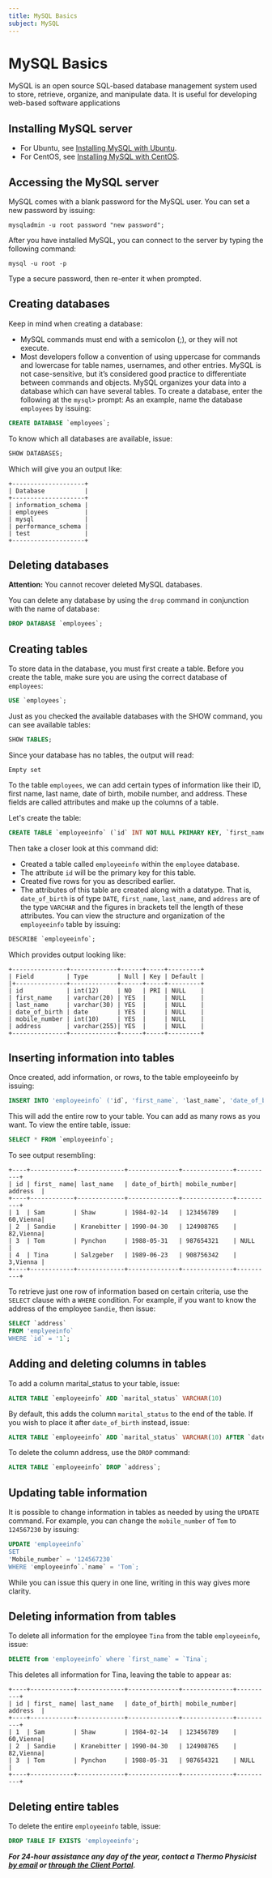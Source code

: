 ```yaml
---
title: MySQL Basics
subject: MySQL
---
```


# MySQL Basics
MySQL is an open source SQL-based database management system used to store, retrieve, organize, and manipulate data. It is useful for developing web-based software applications

## Installing MySQL server
* For Ubuntu, see [Installing MySQL with Ubuntu](https://www.thermo.io/how-to/databases/installing-mysql-with-ubuntu).
* For CentOS, see [Installing MySQL with CentOS](https://www.thermo.io/how-to/databases/installing-mysql-with-centos).

## Accessing the MySQL server
MySQL comes with a blank password for the MySQL user. You can set a new password by issuing:
```shell
mysqladmin -u root password "new password";
```
After you have installed MySQL, you can connect to the server by typing the following command:
```shell
mysql -u root -p
```
Type a secure password, then re-enter it when prompted.

## Creating databases
Keep in mind when creating a database:
* MySQL commands must end with a semicolon (;), or they will not execute.
* Most developers follow a convention of using uppercase for commands and lowercase for table names, usernames, and other entries. MySQL is not case-sensitive, but it’s considered good practice to differentiate between commands and objects.
MySQL organizes your data into a database which can have several tables. To create a database, enter the following at the `mysql>` prompt:
As an example, name the database `employees` by issuing:
```sql
CREATE DATABASE `employees`;
```
To know which all databases are available, issue:
```sql
SHOW DATABASES;
```
Which will give you an output like:
```shell
+--------------------+
| Database           |
+--------------------+
| information_schema |
| employees          |
| mysql              |
| performance_schema |
| test               |
+--------------------+
```

## Deleting databases
**Attention:** You cannot recover deleted MySQL databases.

You can delete any database by using the `drop` command in conjunction with the name of database:
```sql
DROP DATABASE `employees`;
```

## Creating tables
To store data in the database, you must first create a table. Before you create the table, make sure you are using the correct database of `employees`:
```sql
USE `employees`;
```
Just as you checked the available databases with the SHOW command, you can see available tables:
```sql
SHOW TABLES;
```
Since your database has no tables, the output will read:
```shell
Empty set
```
To the table `employees`, we can add certain types of information like their ID, first name, last name, date of birth, mobile number, and address. These fields are called attributes and make up the columns of a table.

Let's create the table:
```sql
CREATE TABLE `employeeinfo` (`id` INT NOT NULL PRIMARY KEY, `first_name` VARCHAR(20), `last_name` VARCHAR(20), `date_of_birth` DATE, `mobile_number` INT(10), `address` VARCHAR(255));
```
Then take a closer look at this command did:
* Created a table called `employeeinfo` within the `employee` database.
* The attribute `id` will be the primary key for this table.
* Created five rows for you as described earlier.
* The attributes of this table are created along with a datatype. That is, `date_of_birth` is of type `DATE`, `first_name`, `last_name`, and `address` are of the type `VARCHAR` and the figures in brackets tell the length of these attributes.
You can view the structure and organization of the `employeeinfo` table by issuing:
```sql
DESCRIBE `employeeinfo`;
```
Which provides output looking like:
```shell
+---------------+-------------+------+-----+---------+
| Field         | Type        | Null | Key | Default |
|+--------------+-------------+------+-----+---------+
| id            | int(12)     | NO   | PRI | NULL    |
| first_name    | varchar(20) | YES  |     | NULL    |
| last_name     | varchar(30) | YES  |     | NULL    |
| date_of_birth | date        | YES  |     | NULL    |
| mobile_number | int(10)     | YES  |     | NULL    |
| address       | varchar(255)| YES  |     | NULL    |
+---------------+-------------+------+-----+---------+
```

## Inserting information into tables
Once created, add information, or rows, to the table employeeinfo by issuing:
```sql
INSERT INTO 'employeeinfo` ('id`, 'first_name`, 'last_name`, 'date_of_birth`, 'mobile_number`, 'address`) VALUES ('1`, 'Sam`, 'Shaw`, '1984-02-14`, '1234567890`, '60,Vienna`)
```
This will add the entire row to your table. You can add as many rows as you want. To view the entire table, issue:
```sql
SELECT * FROM `employeeinfo`;
```
To see output resembling:
```shell
+----+------------+-------------+--------------+--------------+----------+
| id | first_ name| last_name   | date_of_birth| mobile_number| address  |
+----+------------+-------------+--------------+--------------+----------+
| 1  | Sam        | Shaw        | 1984-02-14   | 123456789    | 60,Vienna|
| 2  | Sandie     | Kranebitter | 1990-04-30   | 124908765    | 82,Vienna|
| 3  | Tom        | Pynchon     | 1988-05-31   | 987654321    | NULL     |
| 4  | Tina       | Salzgeber   | 1989-06-23   | 908756342    | 3,Vienna |
+----+------------+-------------+--------------+--------------+----------+
```
To retrieve just one row of information based on certain criteria, use the `SELECT` clause  with a `WHERE` condition. For example, if you want to know the address of the employee `Sandie`, then issue:
```sql
SELECT `address`
FROM 'emplyeeinfo`
WHERE `id` = '1`;
```
## Adding and deleting columns in tables
To add a column marital_status to your table, issue:
```sql
ALTER TABLE `employeeinfo` ADD `marital_status` VARCHAR(10)
```
By default, this adds the column `marital_status` to the end of the table. If you wish to place it after `date_of_birth` instead, issue:
```sql
ALTER TABLE `employeeinfo` ADD `marital_status` VARCHAR(10) AFTER `date_of_birth`;
```
To delete the column address, use the `DROP` command:
```sql
ALTER TABLE `employeeinfo` DROP `address`;
```
## Updating table information
It is possible to change information in tables as needed by using the `UPDATE` command.
For example, you can change the `mobile_number` of `Tom` to `124567230` by issuing:
```sql
UPDATE 'employeeinfo`
SET
'Mobile_number` = '124567230`
WHERE 'employeeinfo`.`name` = 'Tom`;
```
While you can issue this query in one line, writing in this way gives more clarity.

## Deleting information from tables
To delete all information for the employee `Tina` from the table `employeeinfo`, issue:
```sql
DELETE from 'employeeinfo` where `first_name` = `Tina`;
```
This deletes all information for Tina, leaving the table to appear as:
```shell
+----+------------+-------------+--------------+--------------+----------+
| id | first_ name| last_name   | date_of_birth| mobile_number| address  |
+----+------------+-------------+--------------+--------------+----------+
| 1  | Sam        | Shaw        | 1984-02-14   | 123456789    | 60,Vienna|
| 2  | Sandie     | Kranebitter | 1990-04-30   | 124908765    | 82,Vienna|
| 3  | Tom        | Pynchon     | 1988-05-31   | 987654321    | NULL     |
+----+------------+-------------+--------------+--------------+----------+
```
## Deleting entire tables
To delete the entire `employeeinfo` table, issue:
```sql
DROP TABLE IF EXISTS 'employeeinfo';
```

**_For 24-hour assistance any day of the year, contact a Thermo Physicist [by email](mailto:physicists@thermo.io) or [through the Client Portal](https://www.thermo.io/login/)._**
